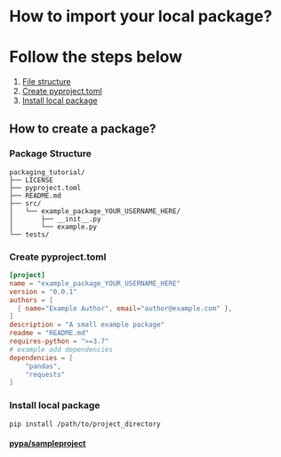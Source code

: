# How to import your local package?

# Follow the steps below
1. [File structure](#package-structure)
2. [Create pyproject.toml](#create-pyprojecttoml)
3. [Install local package](#install-local-package)

## How to create a package?

### Package Structure
```commandline
packaging_tutorial/
├── LICENSE
├── pyproject.toml
├── README.md
├── src/
│   └── example_package_YOUR_USERNAME_HERE/
│       ├── __init__.py
│       └── example.py
└── tests/
```

### Create pyproject.toml
```toml
[project]
name = "example_package_YOUR_USERNAME_HERE"
version = "0.0.1"
authors = [
  { name="Example Author", email="author@example.com" },
]
description = "A small example package"
readme = "README.md"
requires-python = ">=3.7"
# example add dependencies 
dependencies = [
    "pandas",
    "requests"
]
```

### Install local package
```commandline
pip install /path/to/project_directory
```

#### [pypa/sampleproject](https://github.com/pypa/sampleproject)